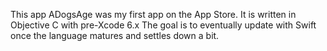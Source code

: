 This app ADogsAge was my first app on the App Store.
It is written in Objective C with pre-Xcode 6.x
The goal is to eventually update with Swift once
the language matures and settles down a bit.
